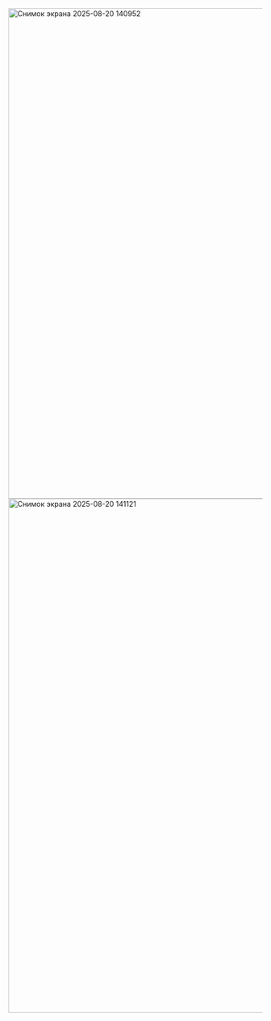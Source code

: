 <img width="1849" height="972" alt="Снимок экрана 2025-08-20 140952" src="https://github.com/user-attachments/assets/2816ae25-9f52-4ac5-a030-05c232efcc5c" />

<img width="1368" height="1019" alt="Снимок экрана 2025-08-20 141121" src="https://github.com/user-attachments/assets/b255e860-e328-4634-9b20-dfaff6f8ba4c" />
